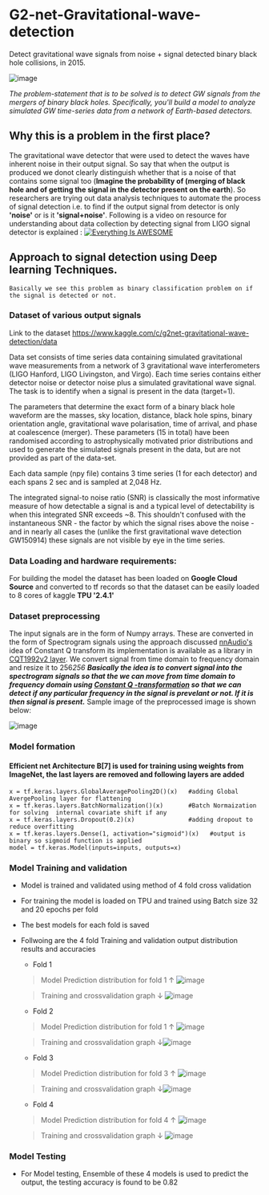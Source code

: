 # G2-net-Gravitational-wave-detection
Detect gravitational wave signals from noise + signal detected binary black hole collisions, in 2015.

![image](https://user-images.githubusercontent.com/45662797/132451995-bd1b05ae-53ef-4a8a-8555-c71d189897d2.png)

*The problem-statement that is to be solved is to detect GW signals from the mergers of binary black holes. Specifically, you'll build a model to analyze simulated GW time-series data from a network of Earth-based detectors.*

## Why this is a problem in the first place?
The gravitational wave detector that were used to detect the waves have inherent noise in their output signal. So say that when the output is produced we donot clearly distinguish whether that is a noise of that contains some signal too (**Imagine the probability of (merging of black hole and of getting the signal in the detector present on the earth**).
So researchers are trying out data analysis techniques to automate the process of signal detection i.e. to find if the output signal from detector is only **'noise'** or is it **'signal+noise'**.
Following is a video on resource for understanding about data collection by detecting signal from LIGO signal detector is explained :
[![Everything Is AWESOME](https://user-images.githubusercontent.com/45662797/132456307-31920ee2-4662-495c-916f-930003ec4406.png)](https://www.youtube.com/watch?v=B4XzLDM3Py8 "LIGO")
  
## Approach to signal detection using Deep learning Techniques.
    Basically we see this problem as binary classification problem on if the signal is detected or not.
### Dataset of various output signals 
  Link to the dataset https://www.kaggle.com/c/g2net-gravitational-wave-detection/data
  
  Data set consists of time series data containing simulated gravitational wave measurements from a network of 3 gravitational wave interferometers (LIGO Hanford, LIGO Livingston, and Virgo). Each time series contains either detector noise or detector noise plus a simulated gravitational wave signal. The task is to identify when a signal is present in the data (target=1).

The parameters that determine the exact form of a binary black hole waveform are the masses, sky location, distance, black hole spins, binary orientation angle, gravitational wave polarisation, time of arrival, and phase at coalescence (merger). These parameters (15 in total) have been randomised according to astrophysically motivated prior distributions and used to generate the simulated signals present in the data, but are not provided as part of the data-set.

Each data sample (npy file) contains 3 time series (1 for each detector) and each spans 2 sec and is sampled at 2,048 Hz.

The integrated signal-to noise ratio (SNR) is classically the most informative measure of how detectable a signal is and a typical level of detectability is when this integrated SNR exceeds ~8. This shouldn't confused with the instantaneous SNR - the factor by which the signal rises above the noise - and in nearly all cases the (unlike the first gravitational wave detection GW150914) these signals are not visible by eye in the time series.

### Data Loading and hardware requirements:
For building the model the dataset has been loaded on **Google Cloud Source** and converted to tf records so that the dataset can be easily loaded to 8 cores of kaggle **TPU '2.4.1'**
### Dataset preprocessing
The input signals are in the form of Numpy arrays. These are converted in the form of Spectrogram signals using the approach discussed [nnAudio's](https://github.com/KinWaiCheuk/nnAudio) idea of Constant Q transform its implementation is available as a library in  [CQT1992v2 layer](https://kinwaicheuk.github.io/nnAudio/_autosummary/nnAudio.Spectrogram.CQT1992v2.html?highlight=cqt1992v2#nnAudio.Spectrogram.CQT1992v2).
We convert signal from time domain to frequency domain and resize it to 256*256
**Basically the idea is to convert signal into the spectrogram signals so that the we can move from time domain to frequency domain using [Constant Q -transformation](https://en.wikipedia.org/wiki/Constant-Q_transform) so that we can detect if any particular frequency in the signal is prevelant or not. If it is then signal is present.***
Sample image of the preprocessed image is shown below:

![image](https://user-images.githubusercontent.com/45662797/132473080-4dc989e1-10b5-4b79-b744-16ae8a95f441.png)

### Model formation 
#### Efficient net Architecture B[7] is used for training using weights from ImageNet, the last layers are removed and following layers are added
    
    x = tf.keras.layers.GlobalAveragePooling2D()(x)   #adding Global AvergePooling layer for flattening
    x = tf.keras.layers.BatchNormalization()(x)       #Batch Normaization for solving  internal covariate shift if any
    x = tf.keras.layers.Dropout(0.2)(x)               #adding dropout to reduce overfitting 
    x = tf.keras.layers.Dense(1, activation="sigmoid")(x)   #output is binary so sigmoid function is applied
    model = tf.keras.Model(inputs=inputs, outputs=x)
### Model Training and validation
   * Model is trained and validated using method of 4 fold cross validation
   * For training the model is loaded on TPU and trained using Batch size 32 and 20 epochs per fold
   * The best models for each fold is saved
   * Follwoing are the 4 fold Training and validation output distribution results and accuracies 
      * Fold 1
      > Model Prediction distribution for fold 1 ↑ ![image](https://user-images.githubusercontent.com/45662797/132477413-25706cca-b766-4fca-a9df-2bee79019229.png)
      
      > Training and crossvalidation graph ↓ ![image](https://user-images.githubusercontent.com/45662797/132477616-cf6e057a-e226-43e8-83e3-f5cac5fde1ee.png)
       * Fold 2
      > Model Prediction distribution for fold 1 ↑ ![image](https://user-images.githubusercontent.com/45662797/132478210-0e321e6a-575a-456f-997c-9a5089f201ee.png)
      
      > Training and crossvalidation graph ↓![image](https://user-images.githubusercontent.com/45662797/132478252-627ca2df-474b-46d2-9831-38b258f733a8.png)
      * Fold 3
      > Model Prediction distribution for fold 3 ↑ ![image](https://user-images.githubusercontent.com/45662797/132478359-2e11c7d7-225f-47cc-bfd1-de0bd3762d86.png)
      
      > Training and crossvalidation graph ↓![image](https://user-images.githubusercontent.com/45662797/132478390-b6e57b38-dd24-44d1-8c2f-97a009bb2c6e.png)
      * Fold 4
      > Model Prediction distribution for fold 4 ↑
       ![image](https://user-images.githubusercontent.com/45662797/132478531-8b903295-84ba-43ad-a178-6078ae89390a.png)
       
      >  Training and crossvalidation graph ↓
       ![image](https://user-images.githubusercontent.com/45662797/132478572-bcd0f610-fd53-4486-b6ed-5aa45020121c.png)
   
### Model Testing 
   * For Model testing, Ensemble of these 4 models is used to predict the output, the testing accuracy is found to be 0.82
